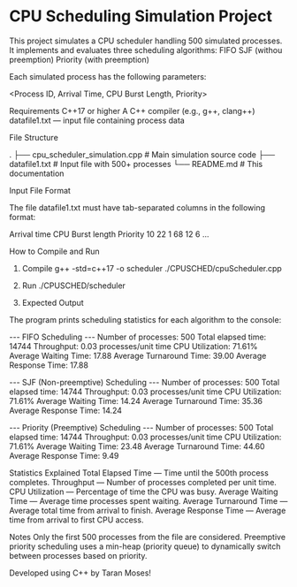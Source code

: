 # CPU Scheduling Simulation Project

This project simulates a CPU scheduler handling 500 simulated processes. It implements and evaluates three scheduling algorithms:
    FIFO
    SJF (withou preemption)
    Priority (with preemption)

Each simulated process has the following parameters:

<Process ID, Arrival Time, CPU Burst Length, Priority>

Requirements
    C++17 or higher
	A C++ compiler (e.g., g++, clang++)
	datafile1.txt — input file containing process data

File Structure

.
├── cpu_scheduler_simulation.cpp   # Main simulation source code
├── datafile1.txt                  # Input file with 500+ processes
└── README.md                      # This documentation

Input File Format

The file datafile1.txt must have tab-separated columns in the following format:

Arrival time    CPU Burst length    Priority
10              22                  1
68              12                  6
...

How to Compile and Run

1. Compile
g++ -std=c++17 -o scheduler ./CPUSCHED/cpuScheduler.cpp

2. Run
./CPUSCHED/scheduler

3. Expected Output

The program prints scheduling statistics for each algorithm to the console:

--- FIFO Scheduling ---
Number of processes: 500
Total elapsed time: 14744
Throughput: 0.03 processes/unit time
CPU Utilization: 71.61%
Average Waiting Time: 17.88
Average Turnaround Time: 39.00
Average Response Time: 17.88

--- SJF (Non-preemptive) Scheduling ---
Number of processes: 500
Total elapsed time: 14744
Throughput: 0.03 processes/unit time
CPU Utilization: 71.61%
Average Waiting Time: 14.24
Average Turnaround Time: 35.36
Average Response Time: 14.24

--- Priority (Preemptive) Scheduling ---
Number of processes: 500
Total elapsed time: 14744
Throughput: 0.03 processes/unit time
CPU Utilization: 71.61%
Average Waiting Time: 23.48
Average Turnaround Time: 44.60
Average Response Time: 9.49

Statistics Explained
	Total Elapsed Time — Time until the 500th process completes.
	Throughput — Number of processes completed per unit time.
	CPU Utilization — Percentage of time the CPU was busy.
	Average Waiting Time — Average time processes spent waiting.
	Average Turnaround Time — Average total time from arrival to finish.
	Average Response Time — Average time from arrival to first CPU access.

Notes
	Only the first 500 processes from the file are considered.
	Preemptive priority scheduling uses a min-heap (priority queue) to dynamically switch between processes based on priority.

Developed using C++ by Taran Moses!